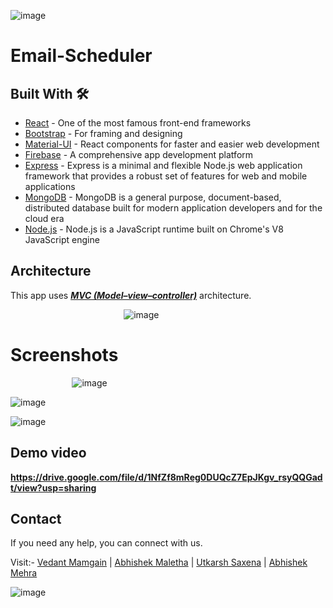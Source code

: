 ![image](https://drive.google.com/uc?export=view&id=1sD7oOU86MDh0-iNMTlwxuJ6XllMu6meL)
# Email-Scheduler

## Built With 🛠

- [React](https://reactjs.org/) - One of the most famous front-end frameworks
- [Bootstrap](https://getbootstrap.com/) - For framing and designing
- [Material-UI](https://material-ui.com/) - React components for faster and easier web development
- [Firebase](https://firebase.google.com/) - A comprehensive app development platform
- [Express](https://expressjs.com/) - Express is a minimal and flexible Node.js web application framework that provides a robust set of features for web and mobile applications
- [MongoDB](https://www.mongodb.com/) - MongoDB is a general purpose, document-based, distributed database built for modern application developers and for the cloud era
- [Node.js](https://nodejs.org/en/) - Node.js is a JavaScript runtime built on Chrome's V8 JavaScript engine


## Architecture

This app uses [**_MVC (Model–view–controller)_**](https://en.wikipedia.org/wiki/Model%E2%80%93view%E2%80%93controller) architecture.

&nbsp;&nbsp;&nbsp;&nbsp;&nbsp;&nbsp;&nbsp;&nbsp;&nbsp;&nbsp;&nbsp;&nbsp;&nbsp;&nbsp;&nbsp;&nbsp;&nbsp;&nbsp;&nbsp;&nbsp;&nbsp;&nbsp;&nbsp;&nbsp;&nbsp;&nbsp;&nbsp;&nbsp;&nbsp;&nbsp;&nbsp;&nbsp;&nbsp;&nbsp;&nbsp;&nbsp;&nbsp;&nbsp;&nbsp;&nbsp;&nbsp;&nbsp;&nbsp;&nbsp;&nbsp;&nbsp;![image](https://drive.google.com/uc?export=view&id=14MuR8YvzSO71ZQehGhYyGt-sTmVxLhZz)
# Screenshots

&nbsp;&nbsp;&nbsp;&nbsp;&nbsp;&nbsp;&nbsp;&nbsp;&nbsp;&nbsp;&nbsp;&nbsp;&nbsp;&nbsp;&nbsp;&nbsp;&nbsp;&nbsp;&nbsp;&nbsp;&nbsp;&nbsp;&nbsp;&nbsp;&nbsp;![image](https://drive.google.com/uc?export=view&id=1k8U1w2GhPpzJN7JOTFvTE14I5d14QZ8P)

![image](https://drive.google.com/uc?export=view&id=1iRMxOcCTNH3NvRCyY_HiLAbWoIQ8eKAB)


![image](https://drive.google.com/uc?export=view&id=1lpDa0aaLLOCz_Kv40sL4-ENx9_dRqIoY)
## Demo video

**https://drive.google.com/file/d/1NfZf8mReg0DUQcZ7EpJKgv_rsyQQGadt/view?usp=sharing**

## Contact

If you need any help, you can connect with us.

Visit:- 
[Vedant Mamgain](https://www.linkedin.com/in/vedant-mamgain/) |
[Abhishek Maletha](https://www.linkedin.com/in/abhishekmaletha/) |
[Utkarsh Saxena](https://www.linkedin.com/in/utkarsh-s-25a33493/) |
[Abhishek Mehra](https://www.linkedin.com/in/triaro/)

![image](https://drive.google.com/uc?export=view&id=1QxoHLEucGVLA1kUX2xKyGDbf5BZQ1vpP)



